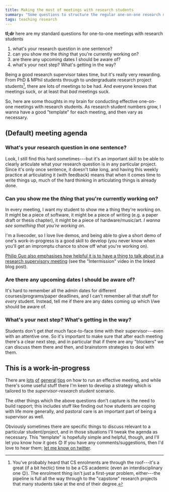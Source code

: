 ```yaml
---
title: Making the most of meetings with research students
summary: "Some questions to structure the regular one-on-one research meetings---modify as necesssary."
tags: teaching research
---
```


<div class="hl-para" markdown="1">

**tl;dr** here are my standard questions for one-to-one meetings with research
students

1. what's your research question in one sentence?
2. can you show me the _thing_ that you're currently working on?
3. are there any upcoming dates I should be aware of?
4. what's your next step? What's getting in the way?

</div>

Being a good research supervisor takes time, but it's really very rewarding.
From PhD & MPhil students through to undergraduate research project
students[^project-students], there are lots of meetings to be had. And everyone
knows that meetings suck, or at least that _bad_ meetings suck.

[^project-students]:
    You've probably heard that CS enrolments are through the roof---it's a great
    (if a bit hectic) time to be a CS academic (even an interdisciplinary one
    😉). The enrolment thing isn't just a first-year problem, either---the
    pipeline is full all the way through to the "capstone" research projects
    that many students take at the end of their degree.

So, here are some thoughts in my brain for conducting effective one-on-one
meetings with research students. As research student numbers grow, I wanna have
a good "template" for each meeting, and then vary as necessary.

## (Default) meeting agenda

### What's your research question in one sentence?

Look, I still find this hard sometimes---but it's an important skill to be able
to clearly articulate what your research question is in any particular project.
Since it's only once sentence, it doesn't take long, and having this weekly
practice at articulating it (with feedback) means that when it comes time to
write things up, much of the hard thinking in articulating things is already
done.

### Can you show me the _thing_ that you're currently working on?

In every meeting, I want my student to show me a thing they're working on. It
might be a piece of software, it might be a piece of writing (e.g. a paper draft
or thesis chapter), it might be a piece of hardware/music/art. _I wanna see
something that you're working on_.

I'm a livecoder, so I love live demos, and being able to give a short demo of
one's work-in-progress is a good skill to develop (you never know when you'll
get an impromptu chance to show off what you're working on).

[Philip Guo also emphasises how helpful it is to have a thing to talk about in a
research supervisory
meeting](https://pgbovine.net/advice-for-first-year-PhD-students.htm) (see the
"Intermission" video in the linked blog post).

### Are there any upcoming dates I should be aware of?

It's hard to remember all the admin dates for different courses/programs/paper
deadlines, and I can't remember all that stuff for _every_ student. Instead,
tell me if there are any dates coming up which I/we should be aware of.

### What's your next step? What's getting in the way?

Students don't get _that_ much face-to-face time with their supervisor---even
with an attentive one. So it's important to make sure that after each meeting
there's a clear next step, and in particular that if there are any "blockers"
we can discuss them there and then, and brainstorm strategies to deal with them.

## This is a work-in-progress

There are
[lots](https://hbr.org/2015/03/how-to-design-an-agenda-for-an-effective-meeting)
[of](https://blog.asana.com/2017/12/run-effective-meetings-agenda-tips/)
[general](https://getlighthouse.com/blog/one-on-one-meeting-questions-great-managers-ask/)
[tips](https://www.dummies.com/careers/project-management/ten-tips-for-running-an-effective-meeting/)
on how to run an effective meeting, and while there's some useful stuff there
I'm keen to develop a strategy which is tailored to the _supervisor_-_research
student_ scenario.

The other things which the above questions don't capture is the need to build
rapport; this includes stuff like finding out how students are coping with life
more generally, and pastoral care is an important part of being a supervisor as
well.

Obviously sometimes there are specific things to discuss relevant to a
particular student/project, and in those situations I'll tweak the agenda as
necessary. This "template" is hopefully simple and helpful, though, and I'll let
you know how it goes 😊 If you have any comments/suggestions, then I'd love to
hear them; [let me know on twitter](https://twitter.com/benswift).

